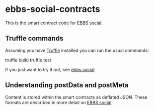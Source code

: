 # ebbs-social-contracts

This is the smart contract code for [EBBS social](https://github.com/cfelde/ebbs-social).

## Truffle commands

Assuming you have [Truffle](https://www.trufflesuite.com/) installed you can run the usual commands:

truffle build
truffle test

If you just want to try it out, see [ebbs.social](https://ebbs.social)

## Understanding postData and postMeta

Content is stored within the smart contracts as deflated JSON. These formats are described in more detail on [EBBS social](https://github.com/cfelde/ebbs-social).
